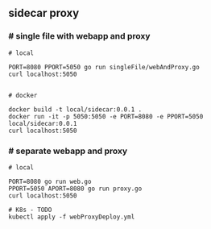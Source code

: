## sidecar proxy


### \# single file with webapp and proxy
```
# local

PORT=8080 PPORT=5050 go run singleFile/webAndProxy.go
curl localhost:5050


# docker

docker build -t local/sidecar:0.0.1 .
docker run -it -p 5050:5050 -e PORT=8080 -e PPORT=5050 local/sidecar:0.0.1
curl localhost:5050
```

### \# separate webapp and proxy

```
# local

PORT=8080 go run web.go
PPORT=5050 APORT=8080 go run proxy.go
curl localhost:5050

# K8s - TODO
kubectl apply -f webProxyDeploy.yml
```

